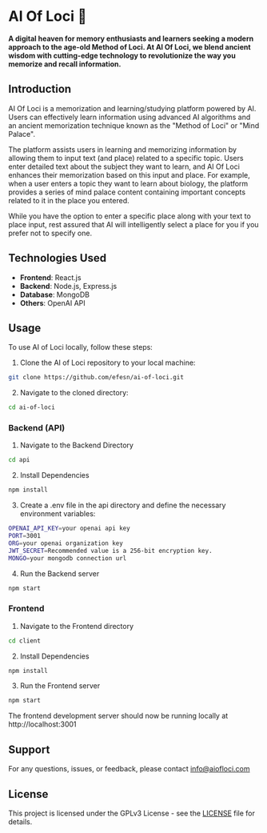 # AI Of Loci 🧠

__A digital heaven for memory enthusiasts and learners seeking a modern approach to the age-old Method of Loci. At AI Of Loci, we blend ancient wisdom with cutting-edge technology to revolutionize the way you memorize and recall information.__

## Introduction

AI Of Loci is a memorization and learning/studying platform powered by AI. Users can effectively learn information using advanced AI algorithms and an ancient memorization technique known as the "Method of Loci" or "Mind Palace".

The platform assists users in learning and memorizing information by allowing them to input text (and place) related to a specific topic. Users enter detailed text about the subject they want to learn, and AI Of Loci enhances their memorization based on this input and place. For example, when a user enters a topic they want to learn about biology, the platform provides a series of mind palace content containing important concepts related to it in the place you entered.

While you have the option to enter a specific place along with your text to place input, rest assured that AI will intelligently select a place for you if you prefer not to specify one.

## Technologies Used

- **Frontend**: React.js
- **Backend**: Node.js, Express.js
- **Database**: MongoDB
- **Others**: OpenAI API

## Usage

To use AI of Loci locally, follow these steps:

1. Clone the AI of Loci repository to your local machine:

```bash
git clone https://github.com/efesn/ai-of-loci.git
```

2. Navigate to the cloned directory:
```bash
cd ai-of-loci
```

### Backend (API)

1. Navigate to the Backend Directory

```bash
cd api
```

2. Install Dependencies

```bash
npm install
```

3. Create a .env file in the api directory and define the necessary environment variables:

```bash
OPENAI_API_KEY=your openai api key
PORT=3001
ORG=your openai organization key
JWT_SECRET=Recommended value is a 256-bit encryption key.
MONGO=your mongodb connection url
```

4. Run the Backend server

```bash
npm start
```

### Frontend

1. Navigate to the Frontend directory
```bash
cd client
```

2. Install Dependencies

```bash
npm install
```

3. Run the Frontend server

```bash
npm start
```

The frontend development server should now be running locally at http://localhost:3001


## Support

For any questions, issues, or feedback, please contact info@aiofloci.com

## License

This project is licensed under the GPLv3 License - see the [LICENSE](LICENSE) file for details.


